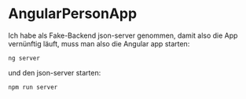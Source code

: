 # AngularPersonApp

Ich habe als Fake-Backend json-server genommen,
damit also die App vernünftig läuft, muss man also
die Angular app starten:
```
ng server
```
und den json-server starten: 
```
npm run server
```